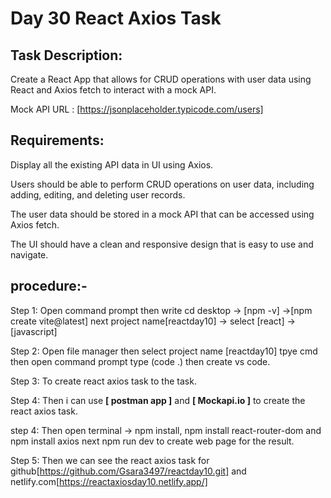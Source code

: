 # **Day 30 React Axios Task**

## **Task Description:**

Create a React App that allows for CRUD operations with user data using React and Axios fetch to interact with a mock API.

Mock API URL : [https://jsonplaceholder.typicode.com/users]

## **Requirements:**

Display all the existing API data in UI using Axios.

Users should be able to perform CRUD operations on user data, including adding, editing, and deleting user records.

The user data should be stored in a mock API that can be accessed using Axios fetch.

The UI should have a clean and responsive design that is easy to use and navigate.

## **procedure:-**

Step 1: Open command prompt then write cd desktop -> [npm -v] ->[npm create vite@latest] next project name[reactday10] -> select [react] -> [javascript]

Step 2: Open file manager then select project name [reactday10] tpye cmd then open command prompt type (code .) then create vs code.

Step 3: To create react axios task to the task.

Step 4: Then i can use **[ postman app ]** and **[ Mockapi.io ]** to create the react axios task.

step 4: Then open terminal -> npm install, npm install react-router-dom and npm install axios next npm run dev to create web page for the result.

Step 5: Then we can see the react axios task for github[https://github.com/Gsara3497/reactday10.git] and netlify.com[https://reactaxiosday10.netlify.app/]